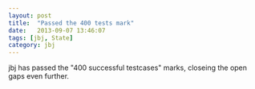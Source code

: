 ```yaml
---
layout: post
title:  "Passed the 400 tests mark"
date:   2013-09-07 13:46:07
tags: [jbj, State]
category: jbj
---
```


jbj has passed the "400 successful testcases" marks, closeing the open gaps even further.
